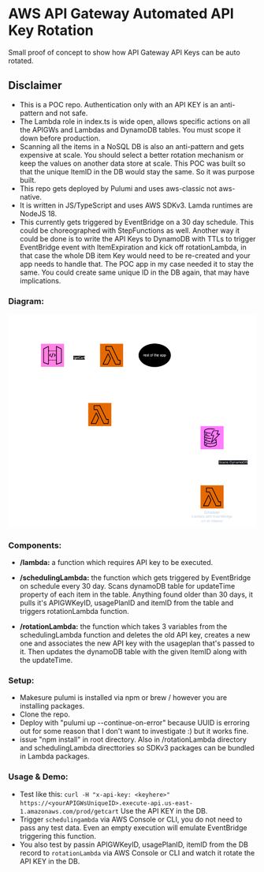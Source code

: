 # AWS API Gateway Automated API Key Rotation
Small proof of concept to show how API Gateway API Keys can be auto rotated.

## Disclaimer
- This is a POC repo. Authentication only with an API KEY is an anti-pattern and not safe.
- The Lambda role in index.ts is wide open, allows specific actions on all the APIGWs and Lambdas and DynamoDB tables. You must scope it down before production.
- Scanning all the items in a NoSQL DB is also an anti-pattern and gets expensive at scale. You should select a better rotation mechanism or keep the values on another data store at scale. This POC was built so that the unique ItemID in the DB would stay the same. So it was purpose built.
- This repo gets deployed by Pulumi and uses aws-classic not aws-native.
- It is written in JS/TypeScript and uses AWS SDKv3. Lamda runtimes are NodeJS 18.
- This currently gets triggered by EventBridge on a 30 day schedule. This could be choreographed with StepFunctions as well. Another way it could be done is to write the API Keys to DynamoDB with TTLs to trigger EventBridge event with ItemExpiration and kick off rotationLambda, in that case the whole DB item Key would need to be re-created and your app needs to handle that. The POC app in my case needed it to stay the same. You could create same unique ID in the DB again, that may have implications. 

### Diagram:
![diagram](API-Key-AutoRotation.png)


### Components:
- <b>/lambda:</b>  a function which requires API key to be executed.

- <b>/schedulingLambda:</b>  the function which gets triggered by EventBridge on schedule every 30 day.
Scans dynamoDB table for updateTime property of each item in the table.
Anything found older than 30 days, it pulls it's APIGWKeyID, usagePlanID and itemID from the table and triggers rotationLambda function.

- <b>/rotationLambda:</b>  the function which takes 3 variables from the schedulingLambda function and deletes the old API key, creates a new one and associates the new API key with the usageplan that's passed to it. Then updates the dynamoDB table with the given ItemID along with the updateTime.

### Setup:

- Makesure pulumi is installed via npm or brew / however you are installing packages.
- Clone the repo. 
- Deploy with "pulumi up --continue-on-error" because UUID is erroring out for some reason that I don't want to investigate :) but it works fine.
- issue "npm install" in root directory. Also in /rotationLambda directory and schedulingLambda directtories so SDKv3 packages can be bundled in Lambda packages.

### Usage & Demo:
- Test like this: ```curl -H "x-api-key: <keyhere>" https://<yourAPIGWsUniqueID>.execute-api.us-east-1.amazonaws.com/prod/getcart``` Use the API KEY in the DB.
- Trigger ```schedulingambda``` via AWS Console or CLI, you do not need to pass any test data. Even an empty execution will emulate EventBridge triggering this function.
- You also test by passin APIGWKeyID, usagePlanID, itemID from the DB record to ```rotationLambda``` via AWS Console or CLI and watch it rotate the API KEY in the DB.